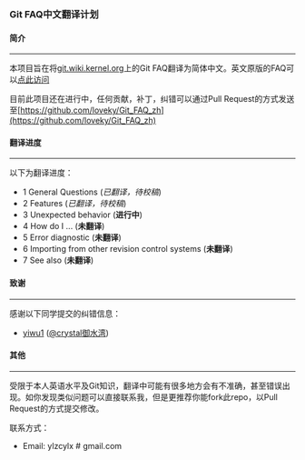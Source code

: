 ### Git FAQ中文翻译计划 ###

#### 简介 ####
_____________________
本项目旨在将[git.wiki.kernel.org](https://git.wiki.kernel.org)上的Git FAQ翻译为简体中文。英文原版的FAQ可以[点此访问](https://git.wiki.kernel.org/index.php/GitFaq)   

目前此项目还在进行中，任何贡献，补丁，纠错可以通过Pull Request的方式发送至[https://github.com/loveky/Git_FAQ_zh](https://github.com/loveky/Git_FAQ_zh)

#### 翻译进度 ####
_____________________
以下为翻译进度：

- 1 General Questions (_已翻译，待校稿_)
- 2 Features (_已翻译，待校稿_)
- 3 Unexpected behavior (__进行中__)
- 4 How do I ... (__未翻译__)
- 5 Error diagnostic (__未翻译__)
- 6 Importing from other revision control systems (__未翻译__)
- 7 See also (__未翻译__)

#### 致谢 ####
_____________________
感谢以下同学提交的纠错信息：

- [yiwu1](https://github.com/yiwu1) ([@crystal御水湾](http://www.weibo.com/u/2950706582))

#### 其他 ####
_____________________
受限于本人英语水平及Git知识，翻译中可能有很多地方会有不准确，甚至错误出现。如你发现类似问题可以直接联系我，但是更推荐你能fork此repo，以Pull Request的方式提交修改。

联系方式：

- Email: ylzcylx # gmail.com
